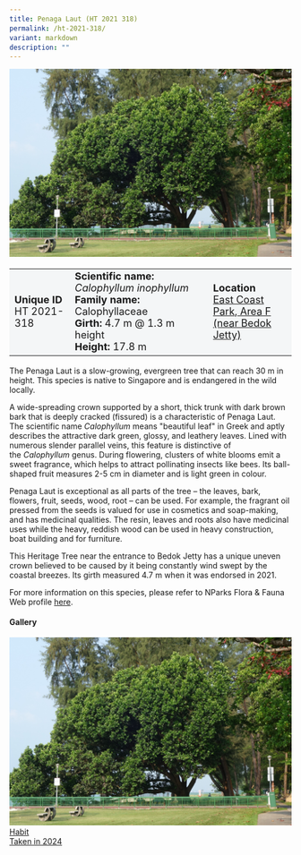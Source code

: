 ```yaml
---
title: Penaga Laut (HT 2021 318)
permalink: /ht-2021-318/
variant: markdown
description: ""
---
```

<div class="isomer-image-wrapper">
<img src="/images/Heritage_trees_photos/calino_ht2021-318_habit.jpg">
</div><table style="minWidth: 100px; font-size: 18px; background: #F4F6F7">
<tbody><tr>
<td rowspan="1" colspan="1">
<strong>Unique ID</strong>
<br>HT 2021-318
</td>
<td rowspan="1" colspan="1">
<strong>Scientific name:</strong> <em>Calophyllum inophyllum</em>
<br><strong>Family name: </strong>Calophyllaceae
<br><strong>Girth: </strong>4.7 m @ 1.3 m height
<br><strong>Height: </strong>17.8 m
</td>
<td rowspan="1" colspan="1">
<strong>Location</strong><a href="https://www.onemap.gov.sg/?lat=1.308269999999999&amp;lng=103.94090999999999">
 <br>East Coast Park, Area F<br>(near Bedok Jetty)</a>
</td>
</tr>
</tbody>
</table>
<p>The Penaga Laut is a slow-growing, evergreen tree that can reach 30 m in height. This species is native to Singapore and is endangered in the wild locally.</p>

<p>A wide-spreading crown supported by a short, thick trunk with dark brown bark that is deeply cracked (fissured) is a characteristic of Penaga Laut. The scientific name <em>Calophyllum</em> means "beautiful leaf" in Greek and aptly describes the attractive dark green, glossy, and leathery leaves. Lined with numerous slender parallel veins, this feature is distinctive of the&nbsp;<em>Calophyllum</em>&nbsp;genus. During flowering, clusters of white blooms emit a sweet fragrance, which helps to attract pollinating insects like bees. Its ball-shaped fruit measures 2-5 cm in diameter and is light green in colour.</p>
  
<p>Penaga Laut is exceptional as all parts of the tree – the leaves, bark, flowers, fruit, seeds, wood, root – can be used. For example, the fragrant oil pressed from the seeds is valued for use in cosmetics and soap-making, and has medicinal qualities. The resin, leaves and roots also have medicinal uses while the heavy, reddish wood can be used in heavy construction, boat building and for furniture.</p>

<p>This Heritage Tree near the entrance to Bedok Jetty has a unique uneven crown believed to be caused by it being constantly wind swept by the coastal breezes. Its girth measured 4.7 m when it was endorsed in 2021.</p>

<p>For more information on this species, please refer to NParks Flora &amp; Fauna Web profile <a href="https://www.nparks.gov.sg/florafaunaweb/flora/2/7/2774">here</a>.</p>

<h4><b>Gallery</b></h4>
<div class="isomer-card-grid">
<a href="/images/Heritage_trees_photos/calino_ht2021-318_habit.jpg" class="isomer-card">
<div class="isomer-card-image">
<div class="isomer-image-wrapper"><img src="/images/Heritage_trees_photos/calino_ht2021-318_habit.jpg"></div></div>
<div class="isomer-card-body"><div class="isomer-card-title">Habit</div><div class="isomer-card-description">Taken in 2024</div></div></a><p></p></div>